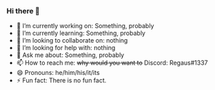 ### Hi there 👋

- 🔭 I’m currently working on: Something, probably
- 🌱 I’m currently learning: Something, probably
- 👯 I’m looking to collaborate on: nothing
- 🤔 I’m looking for help with: nothing
- 💬 Ask me about: Something, probably
- 📫 How to reach me: ~~why would you want to~~ Discord: Regaus#1337
- 😄 Pronouns: he/him/his/it/its
- ⚡ Fun fact: There is no fun fact.

<!--
**Regaus/Regaus** is a ✨ _special_ ✨ repository because its `README.md` (this file) appears on your GitHub profile.

Here are some ideas to get you started:

- 🔭 I’m currently working on ...
- 🌱 I’m currently learning ...
- 👯 I’m looking to collaborate on ...
- 🤔 I’m looking for help with ...
- 💬 Ask me about ...
- 📫 How to reach me: ...
- 😄 Pronouns: ...
- ⚡ Fun fact: ...
-->
